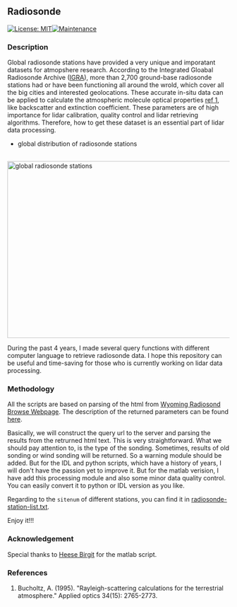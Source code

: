 ## Radiosonde
[![License: MIT](https://img.shields.io/badge/License-MIT-yellow.svg)](https://opensource.org/licenses/MIT)[![Maintenance](https://img.shields.io/badge/Maintained%3F-yes-green.svg)](https://GitHub.com/Naereen/StrapDown.js/graphs/commit-activity)

### Description

Global radiosonde stations have provided a very unique and imporatant datasets for atmopshere research. According to the Integrated Gloabal Radiosonde Archive ([IGRA](https://www.ncdc.noaa.gov/data-access/weather-balloon/integrated-global-radiosonde-archive)), more than 2,700 ground-base radiosonde stations had or have been functioning all around the wrold, which cover all the big cities and interested geolocations. These accurate in-situ data can be applied to calculate the atmospheric molecule optical properties [ref 1](#References), like backscatter and extinction coefficient. These parameters are of high importance for lidar calibration, quality control and lidar retrieving algorithms. Therefore, how to get these dataset is an essential part of lidar data processing.

- global distribution of radiosonde stations
<br>
<img src="https://www.ncdc.noaa.gov/sites/default/files/styles/full_page_width/public/igra_stationmap.jpg?itok=j0biEjcy" alt="global radiosonde stations" width="600" height="400">


During the past 4 years, I made several query functions with different computer language to retrieve radiosonde data. I hope this repository can be useful and time-saving for those who is currently working on lidar data processing.

### Methodology

All the scripts are based on parsing of the html from [Wyoming Radiosond Browse Webpage](http://weather.uwyo.edu/upperair/sounding.html). The description of the returned parameters can be found [here](http://weather.uwyo.edu/upperair/columns.html).

Basically, we will construct the query url to the server and parsing the results from the retrurned html text. This is very straightforward. What we should pay attention to, is the type of the sonding. Sometimes, results of old sonding or wind sonding will be returned. So a warning module should be added. But for the IDL and python scripts, which have a history of years, I will don't have the passion yet to improve it. But for the matlab verision, I have add this processing module and also some minor data quality control. You can easily convert it to python or IDL version as you like.

Regarding to the `sitenum` of different stations, you can find it in [radiosonde-station-list.txt](./doc/radiosonde-station-list.txt).

Enjoy it!!!

### Acknowledgement

Special thanks to [Heese Birgit](https://www.tropos.de/institut/ueber-uns/mitarbeitende/birgit-heese/) for the matlab script.

### References

1. Bucholtz, A. (1995). "Rayleigh-scattering calculations for the terrestrial atmosphere." Applied optics 34(15): 2765-2773.
